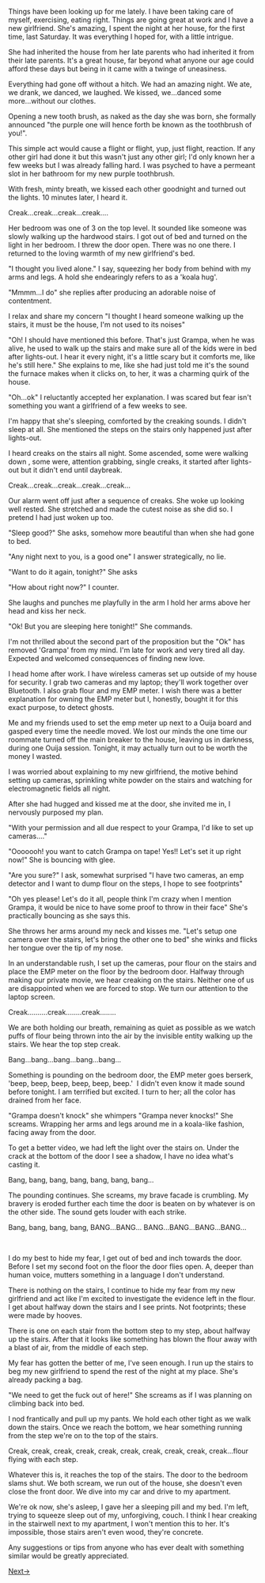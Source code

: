 Things have been looking up for me lately. I have been taking care of myself, exercising, eating right. Things are going great at work and I have a new girlfriend. She's amazing, I spent the night at her house, for the first time, last Saturday. It was everything I hoped for, with a little intrigue. 


She had inherited the house from her late parents who had inherited it from their late parents. It's a great house, far beyond what anyone our age could afford these days but being in it came with a twinge of uneasiness.


Everything had gone off without a hitch. We had an amazing night. We ate, we drank, we danced, we laughed. We kissed, we...danced some more...without our clothes. 


Opening a new tooth brush, as naked as the day she was born, she formally announced "the purple one will hence forth be known as the toothbrush of you!".


This simple act would cause a flight or flight, yup, just flight, reaction. If any other girl had done it but this wasn't just any other girl; I'd only known her a few weeks but I was already falling hard. I was psyched to have a permeant slot in her bathroom for my new purple toothbrush.


With fresh, minty breath, we kissed each other goodnight and turned out the lights. 10 minutes later, I heard it.


Creak...creak...creak...creak....


Her bedroom was one of 3 on the top level. It sounded like someone was slowly walking up the hardwood stairs. I got out of bed and turned on the light in her bedroom. I threw the door open. There was no one there. I returned to the loving warmth of my new girlfriend's bed.


"I thought you lived alone." I say, squeezing her body from behind with my arms and legs. A hold she endearingly refers to as a 'koala hug'.


"Mmmm...I do" she replies after producing an adorable noise of contentment.


I relax and share my concern "I thought I heard someone walking up the stairs, it must be the house, I'm not used to its noises" 


"Oh! I should have mentioned this before. That's just Grampa, when he was alive, he used to walk up the stairs and make sure all of the kids were in bed after lights-out. I hear it every night, it's a little scary but it comforts me, like he's still here." She explains to me, like she had just told me it's the sound the furnace makes when it clicks on, to her, it was a charming quirk of the house.


"Oh...ok" I reluctantly accepted her explanation. I was scared but fear isn't something you want a girlfriend of a few weeks to see.


I'm happy that she's sleeping, comforted by the creaking sounds. I didn't sleep at all. She mentioned the steps on the stairs only happened just after lights-out.


I heard creaks on the stairs all night. Some ascended, some were walking down , some were, attention grabbing, single creaks, it started after lights-out but it didn't end until daybreak. 


Creak...creak...creak...creak...creak...


Our alarm went off just after a sequence of creaks. She woke up looking well rested. She stretched and made the cutest noise as she did so. I pretend I had just woken up too. 


"Sleep good?" She asks, somehow more beautiful than when she had gone to bed.


"Any night next to you, is a good one" I answer strategically, no lie.


"Want to do it again, tonight?" She asks


"How about right now?" I counter.


She laughs and punches me playfully in the arm I hold her arms above her head and kiss her neck. 


"Ok! But you are sleeping here tonight!" She commands.


I'm not thrilled about the second part of the proposition but the "Ok" has removed 'Grampa' from my mind. I'm late for work and very tired all day. Expected and welcomed consequences of finding new love.


I head home after work. I have wireless cameras set up outside of my house for security. I grab two cameras and my laptop; they'll work together over Bluetooth. I also grab flour and my EMP meter. I wish there was a better explanation for owning the EMP meter but I, honestly, bought it for this exact purpose, to detect ghosts. 


Me and my friends used to set the emp meter up next to a Ouija board and gasped every time the needle moved. We lost our minds the one time our roommate turned off the main breaker to the house, leaving us in darkness, during one Ouija session. Tonight, it may actually turn out to be worth the money I wasted.


I was worried about explaining to my new girlfriend, the motive behind setting up cameras, sprinkling white powder on the stairs and watching for electromagnetic fields all night. 


After she had hugged and kissed me at the door, she invited me in, I nervously purposed my plan. 


"With your permission and all due respect to your Grampa, I'd like to set up cameras...."


"Ooooooh! you want to catch Grampa on tape! Yes!! Let's set it up right now!" She is bouncing with glee.


"Are you sure?" I ask, somewhat surprised "I have two cameras, an emp detector and I want to dump flour on the steps, I hope to see footprints"


"Oh yes please! Let's do it all, people think I'm crazy when I mention Grampa, it would be nice to have some proof to throw in their face" She's practically bouncing as she says this.


She throws her arms around my neck and kisses me. "Let's setup one camera over the stairs, let's bring the other one to bed" she winks and flicks her tongue over the tip of my nose.


In an understandable rush, I set up the cameras, pour flour on the stairs and place the EMP meter on the floor by the bedroom door. Halfway through making our private movie, we hear creaking on the stairs. Neither one of us are disappointed when we are forced to stop. We turn our attention to the laptop screen.


Creak..........creak........creak........


We are both holding our breath, remaining as quiet as possible as we watch puffs of flour being thrown into the air by the invisible entity walking up the stairs. We hear the top step creak.


Bang...bang...bang...bang...bang...


Something is pounding on the bedroom door, the EMP meter goes berserk, 'beep, beep, beep, beep, beep, beep.'  I didn't even know it made sound before tonight. I am terrified but excited. I turn to her; all the color has drained from her face.


"Grampa doesn't knock" she whimpers "Grampa never knocks!" She screams. Wrapping her arms and legs around me in a koala-like fashion, facing away from the door.


To get a better video, we had left the light over the stairs on. Under the crack at the bottom of the door I see a shadow, I have no idea what's casting it.


Bang, bang, bang, bang, bang, bang, bang...


The pounding continues. She screams, my brave facade is crumbling. My bravery is eroded further each time the door is beaten on by whatever is on the other side. The sound gets louder with each strike.


Bang, bang, bang, bang, BANG...BANG... BANG...BANG...BANG...BANG...

 

I do my best to hide my fear, I get out of bed and inch towards the door. Before I set my second foot on the floor the door flies open. A, deeper than human voice, mutters something in a language I don't understand.


There is nothing on the stairs, I continue to hide my fear from my new girlfriend and act like I'm excited to investigate the evidence left in the flour. I get about halfway down the stairs and I see prints. Not footprints; these were made by hooves. 


There is one on each stair from the bottom step to my step, about halfway up the stairs. After that it looks like something has blown the flour away with a blast of air, from the middle of each step.


My fear has gotten the better of me, l've seen enough. I run up the stairs to beg my new girlfriend to spend the rest of the night at my place. She's already packing a bag. 


"We need to get the fuck out of here!" She screams as if I was planning on climbing back into bed.


I nod frantically and pull up my pants. We hold each other tight as we walk down the stairs. Once we reach the bottom, we hear something running from the step we're on to the top of the stairs. 


Creak, creak, creak, creak, creak, creak, creak, creak, creak, creak...flour flying with each step. 


Whatever this is, it reaches the top of the stairs. The door to the bedroom slams shut. We both scream, we run out of the house, she doesn't even close the front door. We dive into my car and drive to my apartment.


We're ok now, she's asleep, I gave her a sleeping pill and my bed. I'm left, trying to squeeze sleep out of my, unforgiving, couch. I think I hear creaking in the stairwell next to my apartment, I won't mention this to her. It's impossible, those stairs aren't even wood, they're concrete.


Any suggestions or tips from anyone who has ever dealt with something similar would be greatly appreciated. 

[Next->](https://www.reddit.com/r/nosleep/comments/y44tqe/thats_just_grampapt2/?utm_source=share&utm_medium=android_app&utm_name=androidcss&utm_term=1&utm_content=share_button)